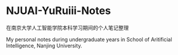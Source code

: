 # NJUAI-YuRuiii-Notes

在南京大学人工智能学院本科学习期间的个人笔记整理

My personal notes during undergraduate years in School of Aritificial Intelligence, Nanjing University.
